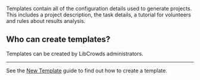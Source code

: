 Templates contain all of the configuration details used to generate projects.
This includes a project description, the task details, a tutorial for
volunteers and rules about results analysis.

## Who can create templates?

Templates can be created by LibCrowds administrators.

---

See the [New Template](/templates/new) guide to find out how to create a
template.
